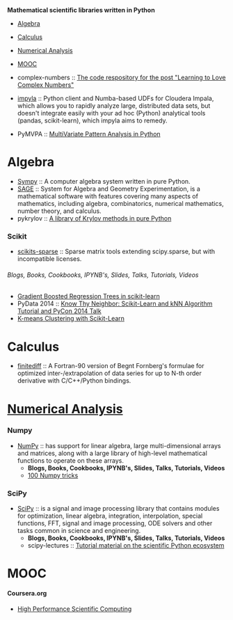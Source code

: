 **Mathematical scientific libraries written in Python**

* [Algebra](#algebra)
* [Calculus](#calculus)
* [Numerical Analysis](#numerical-analysis)
* [MOOC](#mooc)


* complex-numbers :: [The code respository for the post "Learning to Love Complex Numbers"](https://github.com/j2kun/complex-numbers)
* [impyla](https://github.com/cloudera/impyla) :: Python client and Numba-based UDFs for Cloudera Impala, which allows you to rapidly analyze large, distributed data sets, but doesn't integrate easily with your ad hoc (Python) analytical tools (pandas, scikit-learn), which impyla aims to remedy.
* PyMVPA :: [MultiVariate Pattern Analysis in Python](http://www.pymvpa.org)

# Algebra
* [Sympy](http://sympy.org/) :: A computer algebra system written in pure Python.
* [SAGE](http://www.sagemath.org) :: System for Algebra and Geometry Experimentation, is a mathematical software with features covering many aspects of mathematics, including algebra, combinatorics, numerical mathematics, number theory, and calculus.
* pykrylov :: [A library of Krylov methods in pure Python](http://dpo.github.com/pykrylov)

### Scikit
* [scikits-sparse](https://github.com/njsmith/scikits-sparse) :: Sparse matrix tools extending scipy.sparse, but with incompatible licenses.

###### Blogs, Books, Cookbooks, IPYNB's, Slides, Talks, Tutorials, Videos
* [Gradient Boosted Regression Trees in scikit-learn](https://github.com/davidwhogg/DataAnalysisRecipes)
* PyData 2014 :: [Know Thy Neighbor: Scikit-Learn and kNN Algorithm Tutorial and PyCon 2014 Talk](https://github.com/pkafei/Know_Thy_Neighbor)
* [K-means Clustering with Scikit-Learn](https://github.com/sarguido/k-means-clustering)

# Calculus 
* [finitediff](https://github.com/bjodah/finitediff) :: A Fortran-90 version of Begnt Fornberg's formulae for optimized inter-/extrapolation of data series for up to N-th order derivative with C/C++/Python bindings.


# [Numerical Analysis](https://en.wikipedia.org/wiki/Category:Numerical_analysis)

### Numpy
* [NumPy](http://www.numpy.org) :: has support for linear algebra, large multi-dimensional arrays and matrices, along with a large library of high-level mathematical functions to operate on these arrays. 
   * __Blogs, Books, Cookbooks, IPYNB's, Slides, Talks, Tutorials, Videos__
   * [100 Numpy tricks](http://www.loria.fr/~rougier/teaching/numpy.100/index.html)

### SciPy
* [SciPy](http://www.scipy.org) :: is a signal and image processing library that contains modules for optimization, linear algebra, integration, interpolation, special functions, FFT, signal and image processing, ODE solvers and other tasks common in science and engineering.
   * __Blogs, Books, Cookbooks, IPYNB's, Slides, Talks, Tutorials, Videos__
   * scipy-lectures :: [Tutorial material on the scientific Python ecosystem](http://scipy-lectures.github.io)



# MOOC
#### Coursera.org   
* [High Performance Scientific Computing](https://www.coursera.org/course/scicomp)



